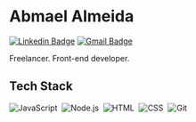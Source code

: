 # Abmael Almeida
[![Linkedin Badge](https://img.shields.io/badge/-Abmael%20Almeida-05122A?style=flat&logo=Linkedin&link=https://www.linkedin.com/in/abmael-almeida-685652231/)](https://www.linkedin.com/in/abmael-almeida/) 
[![Gmail Badge](https://img.shields.io/badge/-abmael.cont@gmail.com-05122A?style=flat&logo=Gmail&link=mailto:abmael.cont@gmail.com)](mailto:abmael.cont@gmail.com)

Freelancer. Front-end developer.

## Tech Stack
![JavaScript](https://img.shields.io/badge/-JavaScript-05122A?style=flat&logo=javascript)&nbsp;
![Node.js](https://img.shields.io/badge/-Node.js-05122A?style=flat&logo=node.js)&nbsp;
![HTML](https://img.shields.io/badge/-HTML-05122A?style=flat&logo=HTML5)&nbsp;
![CSS](https://img.shields.io/badge/-CSS-05122A?style=flat&logo=CSS3&logoColor=1572B6)&nbsp;
![Git](https://img.shields.io/badge/-Git-05122A?style=flat&logo=git)&nbsp;
